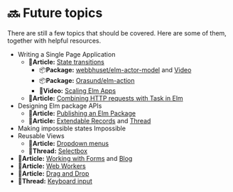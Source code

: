 # 🔜 Future topics

There are still a few topics that should be covered. Here are some of them, together with helpful resources.

* Writing a Single Page Application
  * 📄**Article:** [State transitions](https://www.curry-software.com/en/blog/elm_shared_state/)
    * 📦**Package:** [webbhuset/elm-actor-model](https://package.elm-lang.org/packages/webbhuset/elm-actor-model/4.0.0/) and [Video](https://www.youtube.com/watch?v=YV_qrjN8bRA)
    * 📦**Package:** [Orasund/elm-action](https://package.elm-lang.org/packages/Orasund/elm-action/latest/)
    * 🎥**Video:** [Scaling Elm Apps](https://www.youtube.com/watch?v=DoA4Txr4GUs)
  * 📄**Article:** [Combining HTTP requests with Task in Elm](https://korban.net/posts/elm/2019-02-15-combining-http-requests-with-task-in-elm/)
* Designing Elm package APIs
  * 📄**Article:** [Publishing an Elm Package](https://medium.com/@Max_Goldstein/how-to-publish-an-elm-package-3053b771e545)
  * 📄**Article:** [Extendable Records](https://medium.com/@ckoster22/advanced-types-in-elm-extensible-records-67e9d804030d) and [Thread](https://discourse.elm-lang.org/t/moving-from-similar-to-same/2527/7)
* Making impossible states Impossible
* Reusable Views
  * 📄**Article:** [Dropdown menus](https://medium.com/elm-shorts/a-reusable-dropdown-in-elm-part-1-d7ac2d106f13)
  * 👥**Thread:** [Selectbox](https://www.reddit.com/r/elm/comments/azqtk4/select_box_in_elm/)
* 📄**Article:** [Working with Forms](https://medium.com/@l.mugnaini/forms-in-elm-validation-tutorial-and-examples-2339830055da) and [Blog](https://korban.net/posts/elm/2018-11-27-build-complex-forms-validation-elm/)
* 📄**Article:** [Web Workers](https://medium.com/@nithstong/elm-with-web-workers-1c2c3d55f939)
* 📄**Article:** [Drag and Drop](https://medium.com/elm-shorts/elm-drag-and-drop-game-630205556d2)
* 👥**Thread:** [Keyboard input](https://www.reddit.com/r/elm/comments/bkxr92/difficulty_with_preventing_default_on_key_down/)

